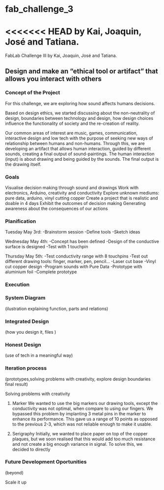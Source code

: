 # fab_challenge_3
<<<<<<< HEAD
by Kai, Joaquin, José and Tatiana.
=======
FabLab Challenge III by Kai, Joaquin, José and Tatiana.

## Design and make an “ethical tool or artifact” that allows you interact with others

### Concept of the Project 

For this challenge, we are exploring how sound affects humans decisions. 

Based on design ethics, we started discussing about the non-neutrality of design, boundaries between technology and design, how design choices influence the functionality of society and the re-creation of reality.

Our common areas of interest are music, games, communication, interactive design and low tech with the purpose of seeking new ways of relationship between humans and non-humans. Through this, we are developing an artifact that allows human interaction, guided by different sounds, creating a final output of sound-paintings. The human interaction (input) is about drawing and being guided by the sounds. The final output is the drawing itself.



### Goals

Visualise decision making through sound and drawings
Work with electronics, Arduino, creativity and conductivity
Explore unknown mediums: pure data, arduino, vinyl cutting copper
Create a project that is realistic and doable in 4 days
Exhibit the outcomes of decision making
Generating awareness about the consequences of our actions

### Planification

Tuesday May 3rd:
-Brainstorm session
-Define tools
-Sketch ideas


Wednesday May 4th:
-Concept has been defined
-Design of the conductive surface is designed
-Test with 1 touchpin


Thursday May 5th:
-Test conductivity range with 8 touchpins
-Test out different drawing tools: finger, marker, pen, pencil...
-Laser cut base
-Vinyl cut copper design
-Program sounds with Pure Data
-Prototype with aluminium foil
-Complete prototype



### Execution




### System Diagram 
(ilustration explaining function, parts and relations)



### Integrated Design 
(how you design it, files )




### Honest Design
(use of tech in a meaningful way)




### Iteration process
(prototypes,solving problems with creativity, explore design boundaries final result)


Solving problems with creativity


1. Marker
We wanted to use the big markers our drawing tools, except the conductivity was not optimal, when compare to using our fingers. We bypassed this problem by implanting 3 metal pins in the marker to enhance its performance. This gave us a range of 10 points as opposed to the previous 2-3, which was not reliable enough to make it usable.

2. Serigraphy
Initially, we wanted to place paper on top of the copper plaques, but we soon realised that this would add too much resistance and not create a big enough variance in signal. To solve this, we decided to directly 


### Future Development Oportunities
(beyond)

Scale it up


